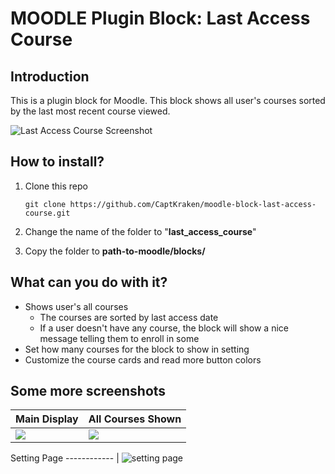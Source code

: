 

# MOODLE Plugin Block: Last Access Course

## Introduction
This is a plugin block for Moodle. This block shows all user's courses sorted by the last most recent course viewed.

![Last Access Course Screenshot](https://i.ibb.co/syjB5QH/Screen-Shot-2021-06-19-at-10-47-56-AM.png)

## How to install?

 1. Clone this repo
 
    ```git clone https://github.com/CaptKraken/moodle-block-last-access-course.git```
				    
 2.  Change the name of the folder to "**last_access_course**"
 3. Copy the folder to **path-to-moodle/blocks/**

## What can you do with it?

 - Shows user's all courses
	 - The courses are sorted by last access date 
	 - If a user doesn't have any course, the block will show a nice message telling them to enroll in some
- Set how many courses for the block to  show in setting
 - Customize the course cards and read more button colors

## Some more screenshots


Main Display | All Courses Shown 
------------ | -------------
<img src="https://i.ibb.co/LP4Qt4H/Screen-Shot-2021-06-19-at-11-20-27-AM.png"> | <img src="https://i.ibb.co/Cww7yf0/Screen-Shot-2021-06-19-at-11-21-56-AM.png"> | 


Setting Page
------------ |
![setting page](https://i.ibb.co/kDzNRnP/Screen-Shot-2021-06-19-at-11-43-09-AM.png)
